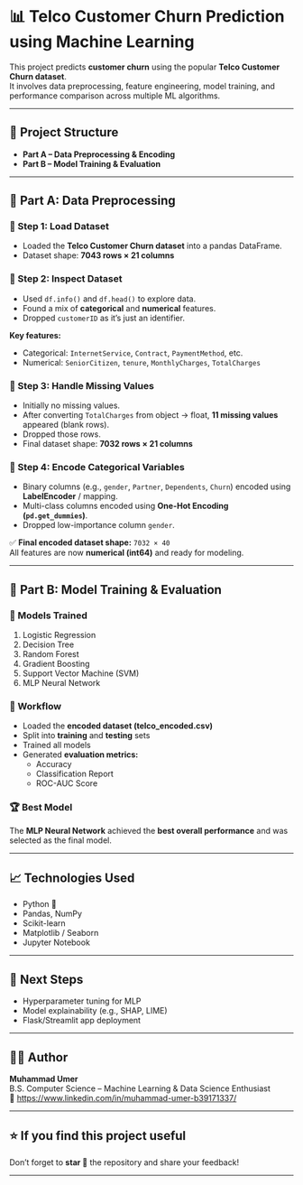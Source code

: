 # 📊 Telco Customer Churn Prediction using Machine Learning

This project predicts **customer churn** using the popular **Telco Customer Churn dataset**.  
It involves data preprocessing, feature engineering, model training, and performance comparison across multiple ML algorithms.

---

## 📁 Project Structure

- **Part A – Data Preprocessing & Encoding**
- **Part B – Model Training & Evaluation**

---

## 🚀 Part A: Data Preprocessing

### 🔹 Step 1: Load Dataset
- Loaded the **Telco Customer Churn dataset** into a pandas DataFrame.
- Dataset shape: **7043 rows × 21 columns**

### 🔹 Step 2: Inspect Dataset
- Used `df.info()` and `df.head()` to explore data.
- Found a mix of **categorical** and **numerical** features.
- Dropped `customerID` as it’s just an identifier.

**Key features:**
- Categorical: `InternetService`, `Contract`, `PaymentMethod`, etc.
- Numerical: `SeniorCitizen`, `tenure`, `MonthlyCharges`, `TotalCharges`

### 🔹 Step 3: Handle Missing Values
- Initially no missing values.
- After converting `TotalCharges` from object → float, **11 missing values** appeared (blank rows).
- Dropped those rows.
- Final dataset shape: **7032 rows × 21 columns**

### 🔹 Step 4: Encode Categorical Variables
- Binary columns (e.g., `gender`, `Partner`, `Dependents`, `Churn`) encoded using **LabelEncoder** / mapping.
- Multi-class columns encoded using **One-Hot Encoding (`pd.get_dummies`)**.
- Dropped low-importance column `gender`.

✅ **Final encoded dataset shape:** `7032 × 40`  
All features are now **numerical (int64)** and ready for modeling.

---

## 🤖 Part B: Model Training & Evaluation

### 🔹 Models Trained
1. Logistic Regression  
2. Decision Tree  
3. Random Forest  
4. Gradient Boosting  
5. Support Vector Machine (SVM)  
6. MLP Neural Network

### 🔹 Workflow
- Loaded the **encoded dataset (telco_encoded.csv)**  
- Split into **training** and **testing** sets  
- Trained all models  
- Generated **evaluation metrics:**
  - Accuracy  
  - Classification Report  
  - ROC-AUC Score  


### 🏆 Best Model
The **MLP Neural Network** achieved the **best overall performance** and was selected as the final model.

---

## 📈 Technologies Used
- Python 🐍  
- Pandas, NumPy  
- Scikit-learn  
- Matplotlib / Seaborn  
- Jupyter Notebook  

---


## 🧩 Next Steps
- Hyperparameter tuning for MLP  
- Model explainability (e.g., SHAP, LIME)  
- Flask/Streamlit app deployment  

---

## 👨‍💻 Author
**Muhammad Umer**  
B.S. Computer Science – Machine Learning & Data Science Enthusiast  
📧 https://www.linkedin.com/in/muhammad-umer-b39171337/

---

## ⭐ If you find this project useful
Don’t forget to **star 🌟** the repository and share your feedback!

---

